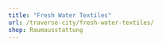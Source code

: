 ```yaml
---
title: "Fresh Water Textiles"
url: /traverse-city/fresh-water-textiles/
shop: Raumausstattung
---
```

